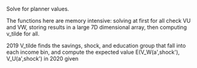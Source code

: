 Solve for planner values.

The functions here are memory intensive: solving at first for all check VU and
VW,  storing results in a large 7D dimensional array, then computing v_tilde for
all.

2019 V_tilde finds the savings, shock, and education group that fall into each
income bin, and compute the expected value E(V_W(a',shock'), V_U(a',shock') in
2020 given
